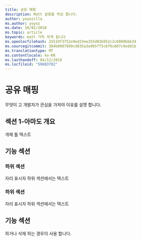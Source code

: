 ```yaml
---
title: 공유 매핑
description: Matt 설명을 작성 합니다.
author: yoyozilla
ms.author: yoyoz
ms.date: 10/02/2018
ms.topic: article
keywords: matt 가득 차게 됩니다
ms.openlocfilehash: 25519f3752e9ed23ee355d03b952c2c6089bbb34
ms.sourcegitcommit: 384b0087899cd835a3a965f75c6f6c607c9edd1b
ms.translationtype: MT
ms.contentlocale: ko-KR
ms.lasthandoff: 04/12/2019
ms.locfileid: "59603702"
---
```

# <a name="map-sharing"></a>공유 매핑

무엇이 고 개발자가 관심을 가져야 이유를 설명 합니다.

## <a name="section-one---maybe-an-outline"></a>섹션 1-아마도 개요

개체 틀 텍스트

## <a name="feature-section"></a>기능 섹션

### <a name="sub-section"></a>하위 섹션

자리 표시자 하위 섹션에서는 텍스트

### <a name="sub-section"></a>하위 섹션

자리 표시자 하위 섹션에서는 텍스트

## <a name="feature-section"></a>기능 섹션

하거나 삭제 하는 경우이 사용 합니다.
